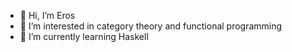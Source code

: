 - 👋 Hi, I’m Eros 
- 👀 I’m interested in category theory and functional programming 
- 🌱 I’m currently learning Haskell 

<!---
Emraors/Emraors is a ✨ special ✨ repository because its `README.md` (this file) appears on your GitHub profile.
You can click the Preview link to take a look at your changes.
--->
